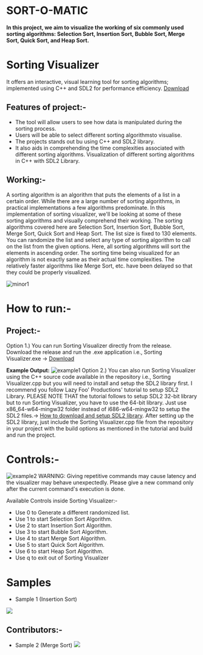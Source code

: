 # SORT-O-MATIC
**In this project, we aim to visualize the working of six commonly used sorting algorithms: Selection Sort, Insertion Sort, Bubble Sort, Merge Sort, Quick Sort, and Heap Sort.**
# Sorting Visualizer

It offers an interactive, visual learning tool for sorting algorithms; implemented using C++ and SDL2 for performance efficiency.
[Download](https://github.com/dipesh-m/Sorting-Visualizer/releases/tag/1.0)

## Features of project:-
- The tool will allow users to see how data is manipulated during the sorting process.
- Users will be able to select different sorting algorithmsto visualise.
- The projects stands out bu using C++ and SDL2 library.
- It also aids in comprehending the time complexities associated with different sorting algorithms.
Visualization of different sorting algorithms in C++ with SDL2 Library.

## Working:-
A sorting algorithm is an algorithm that puts the elements of a list in a certain order. While there are a large number of sorting algorithms, in practical implementations a few algorithms predominate.
In this implementation of sorting visualizer, we'll be looking at some of these sorting algorithms and visually comprehend their working.
The sorting algorithms covered here are Selection Sort, Insertion Sort, Bubble Sort, Merge Sort, Quick Sort and Heap Sort.
The list size is fixed to 130 elements. You can randomize the list and select any type of sorting algorithm to call on the list from the given options. Here, all sorting algorithms will sort the elements in ascending order. The sorting time being visualized for an algorithm is not exactly same as their actual time complexities. The relatively faster algorithms like Merge Sort, etc. have been delayed so that they could be properly visualized.

![minor1](https://github.com/user-attachments/assets/2048c6dd-e125-4887-b70f-6469e7f45867)
# How to run:-

## Project:- 
Option 1.) You can run Sorting Visualizer directly from the release. Download the release and run the .exe application i.e., Sorting Visualizer.exe -> [Download](https://github.com/dipesh-m/Sorting-Visualizer/releases/tag/1.0)

**Example Output:**
![example1](https://github.com/user-attachments/assets/87d8928e-65fe-4cb4-9de7-76c2ffe6ffb9)
Option 2.) You can also run Sorting Visualizer using the C++ source code available in the repository i.e., Sorting Visualizer.cpp but you will need to install and setup the SDL2 library first. I recommend you follow Lazy Foo' Productions' tutorial to setup SDL2 Library. PLEASE NOTE THAT the tutorial follows to setup SDL2 32-bit library but to run Sorting Visualizer, you have to use the 64-bit library. Just use x86_64-w64-mingw32 folder instead of i686-w64-mingw32 to setup the SDL2 files.-> [How to download and setup SDL2 library](http://lazyfoo.net/tutorials/SDL/01_hello_SDL/index.php).
After setting up the SDL2 library, just include the Sorting Visualizer.cpp file from the repository in your project with the build options as mentioned in the tutorial and build and run the project.

# Controls:-

![example2](https://github.com/user-attachments/assets/eef96e5f-f742-4e67-8eb9-014c78ef1055)
WARNING: Giving repetitive commands may cause latency and the visualizer may behave unexpectedly. Please give a new command only after the current command's execution is done.

Available Controls inside Sorting Visualizer:-
- Use 0 to Generate a different randomized list.
- Use 1 to start Selection Sort Algorithm.
- Use 2 to start Insertion Sort Algorithm.
- Use 3 to start Bubble Sort Algorithm.
- Use 4 to start Merge Sort Algorithm.
- Use 5 to start Quick Sort Algorithm.
- Use 6 to start Heap Sort Algorithm.
- Use q to exit out of Sorting Visualizer

# Samples

- Sample 1 (Insertion Sort)

![](samples/example1.gif)

## Contributors:-
- Sample 2 (Merge Sort)
![](samples/example2.gif)
